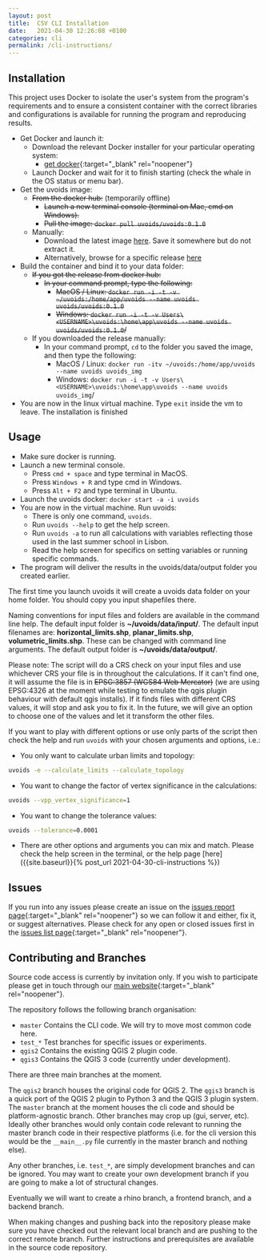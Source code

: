 ```yaml
---
layout: post
title:  CSV CLI Installation
date:   2021-04-30 12:26:08 +0100
categories: cli
permalink: /cli-instructions/
---
```

## Installation

This project uses Docker to isolate the user's system from the program's requirements and to ensure a consistent container with the correct libraries and configurations is available for running the program and reproducing results.

- Get Docker and launch it:
  <!-- - If you don't want to create an account to download the program you can login with the uvoids username and password, but please log out afterwards. -->
  - Download the relevant Docker installer for your particular operating system:
    - [get docker](https://docs.docker.com/get-docker/){:target="_blank" rel="noopener"}
  - Launch Docker and wait for it to finish starting (check the whale in the OS status or menu bar).
- Get the uvoids image:
  - ~~From the docker hub:~~ (temporarily offline)
    - ~~Launch a new terminal console (terminal on Mac, cmd on Windows).~~
    - ~~Pull the image: `docker pull uvoids/uvoids:0.1.0`~~
  - Manually:
    - Download the latest image [here](https://github.com/dcg-lx/csv_docker/releases/download/v0.1.0/uvoids.tar.gz). Save it somewhere but do not extract it.
    - Alternatively, browse for a specific release [here](https://github.com/dcg-lx/csv_docker/releases)
- Build the container and bind it to your data folder:
  - ~~If you got the release from docker hub:~~
    - ~~In your command prompt, type the following:~~
      - ~~MacOS / Linux: `docker run -i -t -v ~/uvoids:/home/app/uvoids --name uvoids uvoids/uvoids:0.1.0`~~
      - ~~Windows: `docker run -i -t -v Users\<USERNAME>\uvoids:\home\app\uvoids --name uvoids uvoids/uvoids:0.1.0`/~~
  - If you downloaded the release manually:
    - In your command prompt, `cd` to the folder you saved the image, and then type the following:
      - MacOS / Linux: `docker run -itv ~/uvoids:/home/app/uvoids --name uvoids uvoids_img`
      - Windows: `docker run -i -t -v Users\<USERNAME>\uvoids:\home\app\uvoids --name uvoids uvoids_img`/
- You are now in the linux virtual machine. Type `exit` inside the vm to leave. The installation is finished

## Usage

- Make sure docker is running.
- Launch a new terminal console.
  - Press `cmd + space` and type terminal in MacOS.
  - Press `Windows + R` and type cmd in Windows.
  - Press `Alt + F2` and type terminal in Ubuntu.
- Launch the uvoids docker: `docker start -a -i uvoids`
- You are now in the virtual machine. Run uvoids:
  - There is only one command, `uvoids`.
  - Run `uvoids --help` to get the help screen.
  - Run `uvoids -a` to run all calculations with variables reflecting those used in the last summer school in Lisbon.
  - Read the help screen for specifics on setting variables or running specific commands.
- The program will deliver the results in the uvoids/data/output folder you created earlier.

The first time you launch uvoids it will create a uvoids data folder on your home folder. You should copy you input shapefiles there.

Naming conventions for input files and folders are available in the command line help. The default input folder is **~/uvoids/data/input/**. The default input filenames are: **horizontal_limits.shp**, **planar_limits.shp**, **volumetric_limits.shp**. These can be changed with command line arguments. The default output folder is **~/uvoids/data/output/**.

Please note: The script will do a CRS check on your input files and use whichever CRS your file is in throughout the calculations. If it can't find one, it will assume the file is in ~~EPSG:3857 (WGS84 Web Mercator)~~ (we are using EPSG:4326 at the moment while testing to emulate the qgis plugin behaviour with default qgis installs). If it finds files with different CRS values, it will stop and ask you to fix it. In the future, we will give an option to choose one of the values and let it transform the other files.

If you want to play with different options or use only parts of the script then check the help and run `uvoids` with your chosen arguments and options, i.e.:

- You only want to calculate urban limits and topology:

```bash
uvoids -e --calculate_limits --calculate_topology
```

- You want to change the factor of vertex significance in the calculations:

```bash
uvoids --vpp_vertex_significance=1
```

- You want to change the tolerance values:

```bash
uvoids --tolerance=0.0001
```

- There are other options and arguments you can mix and match. Please check the help screen in the terminal, or the help page [here]({{site.baseurl}}{% post_url 2021-04-30-cli-instructions %})

## Issues

If you run into any issues please create an issue on the [issues report page](https://github.com/dcg-lx/csv_public/issues/new/choose){:target="_blank" rel="noopener"} so we can follow it and either, fix it, or suggest alternatives. Please check for any open or closed issues first in the [issues list page](https://github.com/dcg-lx/csv_public/issues?q=is%3Aissue){:target="_blank" rel="noopener"}.

## Contributing and Branches

Source code access is currently by invitation only. If you wish to participate please get in touch through our [main website](http://solidvoids.fa.ulisboa.pt){:target="_blank" rel="noopener"}.

The repository follows the following branch organisation:

- `master` Contains the CLI code. We will try to move most common code here.
- `test_*` Test branches for specific issues or experiments.
- `qgis2` Contains the existing QGIS 2 plugin code.
- `qgis3` Contains the QGIS 3 code (currently under development).

There are three main branches at the moment.

The `qgis2` branch houses the original code for QGIS 2. The `qgis3` branch is a quick port of the QGIS 2 plugin to Python 3 and the QGIS 3 plugin system. The `master` branch at the moment houses the cli code and should be platform-agnostic branch. Other branches may crop up (gui, server, etc). Ideally other branches would only contain code relevant to running the master branch code in their respective platforms (i.e. for the cli version this would be the `__main__.py` file currently in the master branch and nothing else).

Any other branches, i.e. `test_*`,  are simply development branches and can be ignored. You may want to create your own development branch if you are going to make a lot of structural changes.

Eventually we will want to create a rhino branch, a frontend branch, and a backend branch.

When making changes and pushing back into the repository please make sure you have checked out the relevant local branch and are pushing to the correct remote branch.
Further instructions and prerequisites are available in the source code repository.
